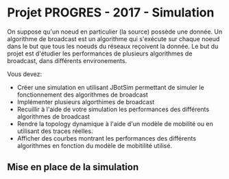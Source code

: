 # Projet PROGRES - 2017 - Simulation
On suppose qu'un noeud en particulier (la source) possède une donnée. Un algorithme de broadcast est un algorithme qui s'exécute sur chaque noeud dans le but que tous les noeuds du réseaux reçoivent la donnée. Le but du projet est d'étudier les performances de plusieurs algorithmes de broadcast, dans différents environements.

Vous devez:
* Créer une simulation en utilisant JBotSim permettant de simuler le fonctionnement des algorithmes de broadcast
* Implémenter plusieurs algorthimes de broadcast
* Recuillir à l'aide de votre simulation les performances des différents algorithmes de broadcast
* Rendre la topology dynamique à l'aide d'un modèle de mobilité ou en utilisant des traces réelles.
* Afficher des courbes montrant les performances des différents algorithmes en fonction du modèle de mobitilité utilisé.

## Mise en place de la simulation
